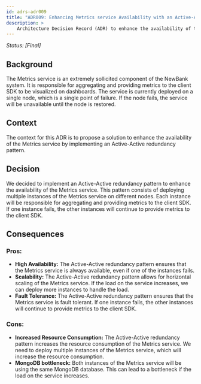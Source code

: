 ```yaml
---
id: adrs-adr009
title: "ADR009: Enhancing Metrics service Availability with an Active-Active Redundancy Pattern"
description: >
    Architecture Decision Record (ADR) to enhance the availability of the Metrics service by implementing an Active-Active redundancy pattern.
---
```


*Status: [Final]*

## Background

The Metrics service is an extremely sollicited component of the NewBank system. It is responsible for aggregating and providing metrics to the client SDK to be visualized on dashboards. The service is currently deployed on a single node, which is a single point of failure. If the node fails, the service will be unavailable until the node is restored.
## Context

The context for this ADR is to propose a solution to enhance the availability of the Metrics service by implementing an Active-Active redundancy pattern.

## Decision

We decided to implement an Active-Active redundancy pattern to enhance the availability of the Metrics service. This pattern consists of deploying multiple instances of the Metrics service on different nodes. Each instance will be responsible for aggregating and providing metrics to the client SDK. If one instance fails, the other instances will continue to provide metrics to the client SDK.

## Consequences

### Pros:

* **High Availability:** The Active-Active redundancy pattern ensures that the Metrics service is always available, even if one of the instances fails.
* **Scalability:** The Active-Active redundancy pattern allows for horizontal scaling of the Metrics service. If the load on the service increases, we can deploy more instances to handle the load.
* **Fault Tolerance:** The Active-Active redundancy pattern ensures that the Metrics service is fault tolerant. If one instance fails, the other instances will continue to provide metrics to the client SDK.

### Cons:

* **Increased Resource Consumption:** The Active-Active redundancy pattern increases the resource consumption of the Metrics service. We need to deploy multiple instances of the Metrics service, which will increase the resource consumption.
* **MongoDB bottleneck:** Both instances of the Metrics service will be using the same MongoDB database. This can lead to a bottleneck if the load on the service increases.




